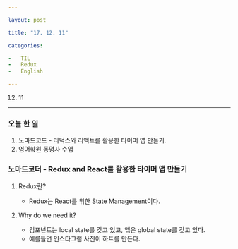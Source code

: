 ```yaml
---

layout: post

title: "17. 12. 11"

categories:

-	TIL
-	Redux
-	English

---
```


12. 11
------

### 오늘 한 일

1.	노마드코드 - 리덕스와 리액트를 활용한 타이머 앱 만들기.
2.	영어학원 동명사 수업

### 노마드코더 - Redux and React를 활용한 타이머 앱 만들기

1.	Redux란?

	-	Redux는 React를 위한 State Management이다.

2.	Why do we need it?

	-	컴포넌트는 local state를 갖고 있고, 앱은 global state를 갖고 있다.
	-	예를들면 인스타그램 사진이 하트를 만든다.
